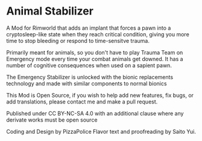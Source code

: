 # Animal Stabilizer

A Mod for Rimworld that adds an implant that forces a pawn into a cryptosleep-like state when they reach critical condition, giving you more time to stop bleeding or respond to time-sensitve trauma.
  
Primarily meant for animals, so you don't have to play Trauma Team on Emergency mode every time your combat animals get downed. It has a number of cognitive consequences when used on a sapient pawn.

The Emergency Stabilizer is unlocked with the bionic replacements technology and made with similar components to normal bionics

  
This Mod is Open Source, if you wish to help add new features, fix bugs, or add translations, please contact me and make a pull request.

Published under CC BY-NC-SA 4.0 with an additional clause where any derivate works must be open source

Coding and Design by PizzaPolice
Flavor text and proofreading by Saito Yui.